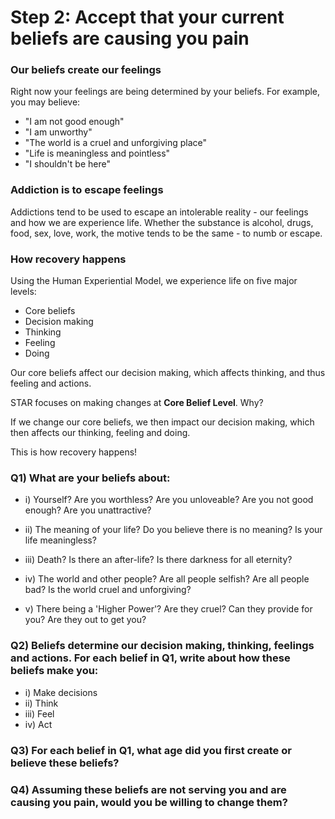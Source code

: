# Step 2: Accept that your current beliefs are causing you pain

### Our beliefs create our feelings
Right now your feelings are being determined by your beliefs. For example, you may believe:
- "I am not good enough"
- "I am unworthy"
- "The world is a cruel and unforgiving place"
- "Life is meaningless and pointless"
- "I shouldn't be here"

### Addiction is to escape feelings
Addictions tend to be used to escape an intolerable reality - our feelings and how we are experience life. Whether the substance is alcohol, drugs, food, sex, love, work, the motive tends to be the same - to numb or escape.

### How recovery happens
Using the Human Experiential Model, we experience life on five major levels:
- Core beliefs
- Decision making
- Thinking
- Feeling
- Doing

Our core beliefs affect our decision making, which affects thinking, and thus feeling and actions.

STAR focuses on making changes at <strong>Core Belief Level</strong>. Why?

If we change our core beliefs, we then impact our decision making, which then affects our thinking, feeling and doing.

This is how recovery happens!

### Q1) What are your beliefs about:
- i) Yourself? Are you worthless? Are you unloveable? Are you not good enough? Are you unattractive?

- ii) The meaning of your life? Do you believe there is no meaning? Is your life meaningless?

- iii) Death? Is there an after-life? Is there darkness for all eternity?

- iv) The world and other people? Are all people selfish? Are all people bad? Is the world cruel and unforgiving?

- v) There being a 'Higher Power'? Are they cruel? Can they provide for you? Are they out to get you?

### Q2) Beliefs determine our decision making, thinking, feelings and actions. For each belief in Q1, write about how these beliefs make you:
- i) Make decisions
- ii) Think
- iii) Feel
- iv) Act

### Q3) For each belief in Q1, what age did you first create or believe these beliefs?

### Q4) Assuming these beliefs are not serving you and are causing you pain, would you be willing to change them?
